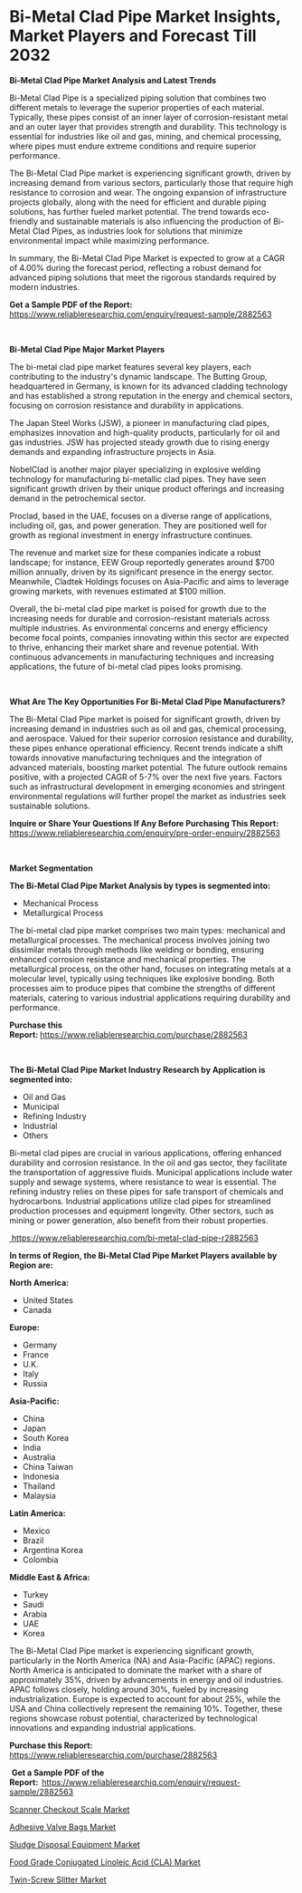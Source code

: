<p><h1>Bi-Metal Clad Pipe Market Insights, Market Players and Forecast Till 2032</h1></p><p><strong>Bi-Metal Clad Pipe Market Analysis and Latest Trends</strong></p>
<p><p>Bi-Metal Clad Pipe is a specialized piping solution that combines two different metals to leverage the superior properties of each material. Typically, these pipes consist of an inner layer of corrosion-resistant metal and an outer layer that provides strength and durability. This technology is essential for industries like oil and gas, mining, and chemical processing, where pipes must endure extreme conditions and require superior performance.</p><p>The Bi-Metal Clad Pipe market is experiencing significant growth, driven by increasing demand from various sectors, particularly those that require high resistance to corrosion and wear. The ongoing expansion of infrastructure projects globally, along with the need for efficient and durable piping solutions, has further fueled market potential. The trend towards eco-friendly and sustainable materials is also influencing the production of Bi-Metal Clad Pipes, as industries look for solutions that minimize environmental impact while maximizing performance.</p><p>In summary, the Bi-Metal Clad Pipe Market is expected to grow at a CAGR of 4.00% during the forecast period, reflecting a robust demand for advanced piping solutions that meet the rigorous standards required by modern industries.</p></p>
<p><strong>Get a Sample PDF of the Report:&nbsp;</strong> <a href="https://www.reliableresearchiq.com/enquiry/request-sample/2882563?utm_campaign=99&utm_medium=2&utm_source=Github&utm_content=ia&utm_term=13032025&utm_id=bi-metal-clad-pipe">https://www.reliableresearchiq.com/enquiry/request-sample/2882563</a></p>
<p>&nbsp;</p>
<p><strong>Bi-Metal Clad Pipe Major Market Players</strong></p>
<p><p>The bi-metal clad pipe market features several key players, each contributing to the industry's dynamic landscape. The Butting Group, headquartered in Germany, is known for its advanced cladding technology and has established a strong reputation in the energy and chemical sectors, focusing on corrosion resistance and durability in applications.</p><p>The Japan Steel Works (JSW), a pioneer in manufacturing clad pipes, emphasizes innovation and high-quality products, particularly for oil and gas industries. JSW has projected steady growth due to rising energy demands and expanding infrastructure projects in Asia.</p><p>NobelClad is another major player specializing in explosive welding technology for manufacturing bi-metallic clad pipes. They have seen significant growth driven by their unique product offerings and increasing demand in the petrochemical sector.</p><p>Proclad, based in the UAE, focuses on a diverse range of applications, including oil, gas, and power generation. They are positioned well for growth as regional investment in energy infrastructure continues.</p><p>The revenue and market size for these companies indicate a robust landscape; for instance, EEW Group reportedly generates around $700 million annually, driven by its significant presence in the energy sector. Meanwhile, Cladtek Holdings focuses on Asia-Pacific and aims to leverage growing markets, with revenues estimated at $100 million.</p><p>Overall, the bi-metal clad pipe market is poised for growth due to the increasing needs for durable and corrosion-resistant materials across multiple industries. As environmental concerns and energy efficiency become focal points, companies innovating within this sector are expected to thrive, enhancing their market share and revenue potential. With continuous advancements in manufacturing techniques and increasing applications, the future of bi-metal clad pipes looks promising.</p></p>
<p>&nbsp;</p>
<p><strong>What Are The Key Opportunities For Bi-Metal Clad Pipe Manufacturers?</strong></p>
<p><p>The Bi-Metal Clad Pipe market is poised for significant growth, driven by increasing demand in industries such as oil and gas, chemical processing, and aerospace. Valued for their superior corrosion resistance and durability, these pipes enhance operational efficiency. Recent trends indicate a shift towards innovative manufacturing techniques and the integration of advanced materials, boosting market potential. The future outlook remains positive, with a projected CAGR of 5-7% over the next five years. Factors such as infrastructural development in emerging economies and stringent environmental regulations will further propel the market as industries seek sustainable solutions.</p></p>
<p><strong>Inquire or Share Your Questions If Any Before Purchasing This Report:</strong> <a href="https://www.reliableresearchiq.com/enquiry/pre-order-enquiry/2882563?utm_campaign=99&utm_medium=2&utm_source=Github&utm_content=ia&utm_term=13032025&utm_id=bi-metal-clad-pipe">https://www.reliableresearchiq.com/enquiry/pre-order-enquiry/2882563</a></p>
<p>&nbsp;</p>
<p><strong>Market Segmentation</strong></p>
<p><strong>The Bi-Metal Clad Pipe Market Analysis by types is segmented into:</strong></p>
<p><ul><li>Mechanical Process</li><li>Metallurgical Process</li></ul></p>
<p><p>The bi-metal clad pipe market comprises two main types: mechanical and metallurgical processes. The mechanical process involves joining two dissimilar metals through methods like welding or bonding, ensuring enhanced corrosion resistance and mechanical properties. The metallurgical process, on the other hand, focuses on integrating metals at a molecular level, typically using techniques like explosive bonding. Both processes aim to produce pipes that combine the strengths of different materials, catering to various industrial applications requiring durability and performance.</p></p>
<p><strong>Purchase this Report:&nbsp;</strong><a href="https://www.reliableresearchiq.com/purchase/2882563?utm_campaign=99&utm_medium=2&utm_source=Github&utm_content=ia&utm_term=13032025&utm_id=bi-metal-clad-pipe">https://www.reliableresearchiq.com/purchase/2882563</a></p>
<p>&nbsp;</p>
<p><strong>The Bi-Metal Clad Pipe Market Industry Research by Application is segmented into:</strong></p>
<p><ul><li>Oil and Gas</li><li>Municipal</li><li>Refining Industry</li><li>Industrial</li><li>Others</li></ul></p>
<p><p>Bi-metal clad pipes are crucial in various applications, offering enhanced durability and corrosion resistance. In the oil and gas sector, they facilitate the transportation of aggressive fluids. Municipal applications include water supply and sewage systems, where resistance to wear is essential. The refining industry relies on these pipes for safe transport of chemicals and hydrocarbons. Industrial applications utilize clad pipes for streamlined production processes and equipment longevity. Other sectors, such as mining or power generation, also benefit from their robust properties.</p></p>
<p><a href="https://www.reliableresearchiq.com/bi-metal-clad-pipe-r2882563?utm_campaign=99&utm_medium=2&utm_source=Github&utm_content=ia&utm_term=13032025&utm_id=bi-metal-clad-pipe">&nbsp;https://www.reliableresearchiq.com/bi-metal-clad-pipe-r2882563</a></p>
<p><strong>In terms of Region, the Bi-Metal Clad Pipe Market Players available by Region are:</strong></p>
<p>
    <p> <strong> North America: </strong>
        <ul>
            <li>United States</li>
            <li>Canada</li>
        </ul>
        </p> 
    <p> <strong> Europe: </strong>
        <ul>
            <li>Germany</li>
            <li>France</li>
            <li>U.K.</li>
            <li>Italy</li>
            <li>Russia</li>
        </ul>
        </p> 
    <p> <strong> Asia-Pacific: </strong>
        <ul>
            <li>China</li>
            <li>Japan</li>
            <li>South Korea</li>
            <li>India</li>
            <li>Australia</li>
            <li>China Taiwan</li>
            <li>Indonesia</li>
            <li>Thailand</li>
            <li>Malaysia</li>
        </ul>
        </p> 
    <p> <strong> Latin America: </strong>
        <ul>
            <li>Mexico</li>
            <li>Brazil</li>
            <li>Argentina Korea</li>
            <li>Colombia</li>
        </ul>
        </p> 
    <p> <strong> Middle East & Africa: </strong>
        <ul>
            <li>Turkey</li>
            <li>Saudi</li>
            <li>Arabia</li>
            <li>UAE</li>
            <li>Korea</li>
        </ul>
    </p>
    </p>
<p><p>The Bi-Metal Clad Pipe market is experiencing significant growth, particularly in the North America (NA) and Asia-Pacific (APAC) regions. North America is anticipated to dominate the market with a share of approximately 35%, driven by advancements in energy and oil industries. APAC follows closely, holding around 30%, fueled by increasing industrialization. Europe is expected to account for about 25%, while the USA and China collectively represent the remaining 10%. Together, these regions showcase robust potential, characterized by technological innovations and expanding industrial applications.</p></p>
<p><strong>Purchase this Report: </strong><a href="https://www.reliableresearchiq.com/purchase/2882563?utm_campaign=99&utm_medium=2&utm_source=Github&utm_content=ia&utm_term=13032025&utm_id=bi-metal-clad-pipe">https://www.reliableresearchiq.com/purchase/2882563</a></p>
<p>&nbsp;<strong>Get a Sample PDF of the Report:&nbsp;&nbsp;</strong><a href="https://www.reliableresearchiq.com/enquiry/request-sample/2882563?utm_campaign=99&utm_medium=2&utm_source=Github&utm_content=ia&utm_term=13032025&utm_id=bi-metal-clad-pipe">https://www.reliableresearchiq.com/enquiry/request-sample/2882563</a></p>
<p><strong></strong></p>
<p><p><a href="https://github.com/taffouasaoka/Market-Research-Report-List-1/blob/main/scanner-checkout-scale-market.md?utm_campaign=99&utm_medium=2&utm_source=Github&utm_content=ia&utm_term=13032025&utm_id=bi-metal-clad-pipe">Scanner Checkout Scale Market</a></p><p><a href="https://github.com/vespigeakexc/Market-Research-Report-List-1/blob/main/adhesive-valve-bags-market.md?utm_campaign=99&utm_medium=2&utm_source=Github&utm_content=ia&utm_term=13032025&utm_id=bi-metal-clad-pipe">Adhesive Valve Bags Market</a></p><p><a href="https://github.com/danitkeavyx7/Market-Research-Report-List-1/blob/main/sludge-disposal-equipment-market.md?utm_campaign=99&utm_medium=2&utm_source=Github&utm_content=ia&utm_term=13032025&utm_id=bi-metal-clad-pipe">Sludge Disposal Equipment Market</a></p><p><a href="https://github.com/bartzthateis/Market-Research-Report-List-1/blob/main/food-grade-conjugated-linoleic-acid-cla-market.md?utm_campaign=99&utm_medium=2&utm_source=Github&utm_content=ia&utm_term=13032025&utm_id=bi-metal-clad-pipe">Food Grade Conjugated Linoleic Acid (CLA) Market</a></p><p><a href="https://github.com/moorsdorak31/Market-Research-Report-List-1/blob/main/twin-screw-slitter-market.md?utm_campaign=99&utm_medium=2&utm_source=Github&utm_content=ia&utm_term=13032025&utm_id=bi-metal-clad-pipe">Twin-Screw Slitter Market</a></p></p>